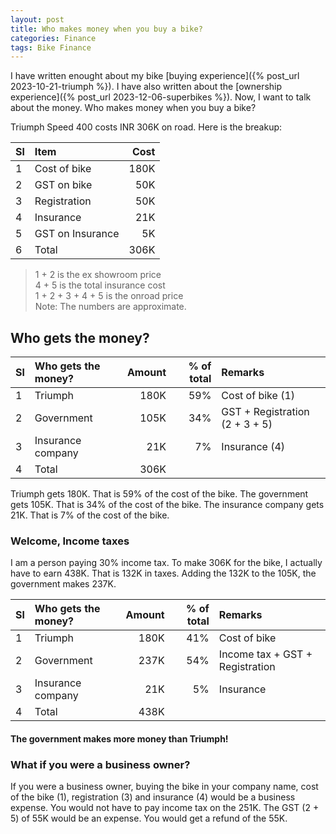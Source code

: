 ```yaml
---
layout: post
title: Who makes money when you buy a bike?
categories: Finance
tags: Bike Finance
---
```


I have written enought about my bike [buying experience]({% post_url 2023-10-21-triumph %}). I have also written about the [ownership experience]({% post_url 2023-12-06-superbikes %}). Now, I want to talk about the money. Who makes money when you buy a bike?

Triumph Speed 400 costs INR 306K on road. Here is the breakup:

| Sl | Item | Cost |
| :--- | :--- | ---: |
| 1 | Cost of bike | 180K |
| 2 | GST on bike | 50K |
| 3 | Registration | 50K |
| 4 | Insurance | 21K |
| 5 | GST on Insurance | 5K |
| 6 | Total | 306K |

> 1 + 2 is the ex showroom price  
4 + 5 is the total insurance cost  
1 + 2 + 3 + 4 + 5 is the onroad price  
Note: The numbers are approximate.

## Who gets the money?

| Sl | Who gets the money? | Amount | % of total  | Remarks |
| :--- | :--- | ---: | ---: | :--- |
| 1 | Triumph | 180K | 59% | Cost of bike (1) |
| 2 | Government | 105K | 34% | GST + Registration (2 + 3 + 5) |
| 3 | Insurance company | 21K | 7% | Insurance (4) |
| 4 | Total | 306K | | |

Triumph gets 180K. That is 59% of the cost of the bike. The government gets 105K. That is 34% of the cost of the bike. The insurance company gets 21K. That is 7% of the cost of the bike. 

### Welcome, Income taxes
I am a person paying 30% income tax. To make 306K for the bike, I actually have to earn 438K. That is 132K in taxes. Adding the 132K to the 105K, the government makes 237K. 

| Sl | Who gets the money? | Amount | % of total | Remarks |
| :--- | :--- | ---: | ---: | :--- |
| 1 | Triumph | 180K | 41% | Cost of bike |
| 2 | Government | 237K | 54% | Income tax + GST + Registration |
| 3 | Insurance company | 21K | 5% | Insurance |
| 4 | Total | 438K | |

#### The government makes more money than Triumph!

### What if you were a business owner?
If you were a business owner, buying the bike in your company name, cost of the bike (1), registration (3) and insurance (4) would be a business expense. You would not have to pay income tax on the 251K. The GST (2 + 5) of 55K would be an expense. You would get a refund of the 55K.
